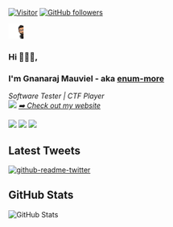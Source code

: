 [![Visitor](https://visitor-badge.laobi.icu/badge?page_id=enum-more)](https://github.com/enum-more/) [![GitHub followers](https://img.shields.io/github/followers/enum-more.svg?style=social&label=Follow)](https://github.com/enum-more?tab=followers)

<img src="https://raw.githubusercontent.com/enum-more/enum-more-bio/master/emo.png" width="30">

### Hi 👋👋👋, 
### I'm Gnanaraj Mauviel - aka [enum-more](https://enum-more.github.io/) 


<p><em>Software Tester | CTF Player  <br>
 <img src="https://media.giphy.com/media/WUlplcMpOCEmTGBtBW/giphy.gif" width="30"> <a href="https://enum-more.github.io/">➡️ Check out my website</a>
</em></p>


<p><a href="https://twitter.com/enum_more"><img src="https://img.shields.io/badge/twitter-%231DA1F2.svg?&style=for-the-badge&logo=twitter&logoColor=white" height=25></a> <a href="https://www.linkedin.com/in/gnanaraj-mauviel-46b8561b1/"><img src="https://img.shields.io/badge/linkedin-%230077B5.svg?&style=for-the-badge&logo=linkedin&logoColor=white" height=25></a> <a href="https://github.com/enum-more/"><img src="https://img.shields.io/badge/github-%230A0A0A.svg?&style=for-the-badge&logo=github&logoColor=white" height=25></a></p>



<h2>Latest Tweets</h2>
<p><a href="https://twitter.com/enum_more"><img src="https://github-readme-twitter.gazf.vercel.app/api?id=enum_more&amp;layout=wide" alt="github-readme-twitter"></a></p>

<h2>GitHub Stats</h2>
<p><img src="https://github-readme-stats.vercel.app/api?username=enum-more&amp;show_icons=true&theme=gotham" alt="GitHub Stats"></p>

  
  